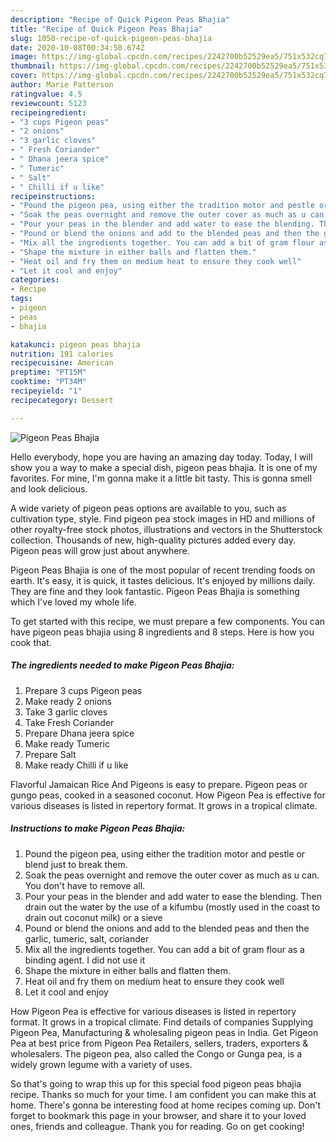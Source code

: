 ```yaml
---
description: "Recipe of Quick Pigeon Peas Bhajia"
title: "Recipe of Quick Pigeon Peas Bhajia"
slug: 1050-recipe-of-quick-pigeon-peas-bhajia
date: 2020-10-08T00:34:50.674Z
image: https://img-global.cpcdn.com/recipes/2242700b52529ea5/751x532cq70/pigeon-peas-bhajia-recipe-main-photo.jpg
thumbnail: https://img-global.cpcdn.com/recipes/2242700b52529ea5/751x532cq70/pigeon-peas-bhajia-recipe-main-photo.jpg
cover: https://img-global.cpcdn.com/recipes/2242700b52529ea5/751x532cq70/pigeon-peas-bhajia-recipe-main-photo.jpg
author: Marie Patterson
ratingvalue: 4.5
reviewcount: 5123
recipeingredient:
- "3 cups Pigeon peas"
- "2 onions"
- "3 garlic cloves"
- " Fresh Coriander"
- " Dhana jeera spice"
- " Tumeric"
- " Salt"
- " Chilli if u like"
recipeinstructions:
- "Pound the pigeon pea, using either the tradition motor and pestle or blend just to break them."
- "Soak the peas overnight and remove the outer cover as much as u can. You don&#39;t have to remove all."
- "Pour your peas in the blender and add water to ease the blending. Then drain out the water by the use of a kifumbu (mostly used in the coast to drain out coconut milk) or a sieve"
- "Pound or blend the onions and add to the blended peas and then the garlic, tumeric, salt, coriander"
- "Mix all the ingredients together. You can add a bit of gram flour as a binding agent. I did not use it"
- "Shape the mixture in either balls and flatten them."
- "Heat oil and fry them on medium heat to ensure they cook well"
- "Let it cool and enjoy"
categories:
- Recipe
tags:
- pigeon
- peas
- bhajia

katakunci: pigeon peas bhajia 
nutrition: 191 calories
recipecuisine: American
preptime: "PT15M"
cooktime: "PT34M"
recipeyield: "1"
recipecategory: Dessert

---
```



![Pigeon Peas Bhajia](https://img-global.cpcdn.com/recipes/2242700b52529ea5/751x532cq70/pigeon-peas-bhajia-recipe-main-photo.jpg)

Hello everybody, hope you are having an amazing day today. Today, I will show you a way to make a special dish, pigeon peas bhajia. It is one of my favorites. For mine, I'm gonna make it a little bit tasty. This is gonna smell and look delicious.

A wide variety of pigeon peas options are available to you, such as cultivation type, style. Find pigeon pea stock images in HD and millions of other royalty-free stock photos, illustrations and vectors in the Shutterstock collection. Thousands of new, high-quality pictures added every day. Pigeon peas will grow just about anywhere.

Pigeon Peas Bhajia is one of the most popular of recent trending foods on earth. It's easy, it is quick, it tastes delicious. It's enjoyed by millions daily. They are fine and they look fantastic. Pigeon Peas Bhajia is something which I've loved my whole life.


To get started with this recipe, we must prepare a few components. You can have pigeon peas bhajia using 8 ingredients and 8 steps. Here is how you cook that.

<!--inarticleads1-->

##### The ingredients needed to make Pigeon Peas Bhajia:

1. Prepare 3 cups Pigeon peas
1. Make ready 2 onions
1. Take 3 garlic cloves
1. Take  Fresh Coriander
1. Prepare  Dhana jeera spice
1. Make ready  Tumeric
1. Prepare  Salt
1. Make ready  Chilli if u like


Flavorful Jamaican Rice And Pigeons is easy to prepare. Pigeon peas or gungo peas, cooked in a seasoned coconut. How Pigeon Pea is effective for various diseases is listed in repertory format. It grows in a tropical climate. 

<!--inarticleads2-->

##### Instructions to make Pigeon Peas Bhajia:

1. Pound the pigeon pea, using either the tradition motor and pestle or blend just to break them.
1. Soak the peas overnight and remove the outer cover as much as u can. You don&#39;t have to remove all.
1. Pour your peas in the blender and add water to ease the blending. Then drain out the water by the use of a kifumbu (mostly used in the coast to drain out coconut milk) or a sieve
1. Pound or blend the onions and add to the blended peas and then the garlic, tumeric, salt, coriander
1. Mix all the ingredients together. You can add a bit of gram flour as a binding agent. I did not use it
1. Shape the mixture in either balls and flatten them.
1. Heat oil and fry them on medium heat to ensure they cook well
1. Let it cool and enjoy


How Pigeon Pea is effective for various diseases is listed in repertory format. It grows in a tropical climate. Find details of companies Supplying Pigeon Pea, Manufacturing &amp; wholesaling pigeon peas in India. Get Pigeon Pea at best price from Pigeon Pea Retailers, sellers, traders, exporters &amp; wholesalers. The pigeon pea, also called the Congo or Gunga pea, is a widely grown legume with a variety of uses. 

So that's going to wrap this up for this special food pigeon peas bhajia recipe. Thanks so much for your time. I am confident you can make this at home. There's gonna be interesting food at home recipes coming up. Don't forget to bookmark this page in your browser, and share it to your loved ones, friends and colleague. Thank you for reading. Go on get cooking!
